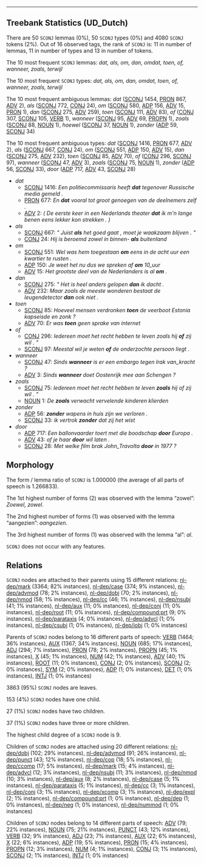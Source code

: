 

--------------------------------------------------------------------------------

## Treebank Statistics (UD_Dutch)

There are 50 `SCONJ` lemmas (0%), 50 `SCONJ` types (0%) and 4080 `SCONJ` tokens (2%).
Out of 16 observed tags, the rank of `SCONJ` is: 11 in number of lemmas, 11 in number of types and 13 in number of tokens.

The 10 most frequent `SCONJ` lemmas: <em>dat, als, om, dan, omdat, toen, of, wanneer, zoals, terwijl</em>

The 10 most frequent `SCONJ` types:  <em>dat, als, om, dan, omdat, toen, of, wanneer, zoals, terwijl</em>

The 10 most frequent ambiguous lemmas: <em>dat</em> ([SCONJ]() 1454, [PRON]() 867, [ADV]() 2), <em>als</em> ([SCONJ]() 772, [CONJ]() 24), <em>om</em> ([SCONJ]() 580, [ADP]() 156, [ADV]() 15, [PRON]() 1), <em>dan</em> ([SCONJ]() 275, [ADV]() 259), <em>toen</em> ([SCONJ]() 111, [ADV]() 83), <em>of</em> ([CONJ]() 307, [SCONJ]() 105, [VERB]() 1), <em>wanneer</em> ([SCONJ]() 95, [ADV]() 69, [PROPN]() 1), <em>zoals</em> ([SCONJ]() 88, [NOUN]() 1), <em>hoewel</em> ([SCONJ]() 37, [NOUN]() 1), <em>zonder</em> ([ADP]() 59, [SCONJ]() 34)

The 10 most frequent ambiguous types:  <em>dat</em> ([SCONJ]() 1416, [PRON]() 677, [ADV]() 2), <em>als</em> ([SCONJ]() 667, [CONJ]() 24), <em>om</em> ([SCONJ]() 551, [ADP]() 150, [ADV]() 15), <em>dan</em> ([SCONJ]() 275, [ADV]() 232), <em>toen</em> ([SCONJ]() 85, [ADV]() 70), <em>of</em> ([CONJ]() 296, [SCONJ]() 97), <em>wanneer</em> ([SCONJ]() 47, [ADV]() 3), <em>zoals</em> ([SCONJ]() 75, [NOUN]() 1), <em>zonder</em> ([ADP]() 56, [SCONJ]() 33), <em>door</em> ([ADP]() 717, [ADV]() 43, [SCONJ]() 28)


* <em>dat</em>
  * [SCONJ]() 1416: <em>Een politiecommissaris heeft <b>dat</b> tegenover Russische media gemeld .</em>
  * [PRON]() 677: <em>En <b>dat</b> vooral tot groot genoegen van de deelnemers zelf .</em>
  * [ADV]() 2: <em>( De eerste keer in een Nederlands theater <b>dat</b> ik m'n lange benen eens lekker kon strekken . )</em>
* <em>als</em>
  * [SCONJ]() 667: <em>" Juist <b>als</b> het goed gaat , moet je waakzaam blijven . "</em>
  * [CONJ]() 24: <em>Hij is beroemd zowel in binnen- <b>als</b> buitenland</em>
* <em>om</em>
  * [SCONJ]() 551: <em>Wel was hem toegestaan <b>om</b> eens in de acht uur een kwartier te rusten .</em>
  * [ADP]() 150: <em>Je weet het nu dus we spreken af <b>om</b> 10_uur</em>
  * [ADV]() 15: <em>Het grootste deel van de Nederlanders is al <b>om</b> .</em>
* <em>dan</em>
  * [SCONJ]() 275: <em>" Het is heel anders gelopen <b>dan</b> ik dacht .</em>
  * [ADV]() 232: <em>Maar zoals de meeste wonderen bestaat de leugendetector <b>dan</b> ook niet .</em>
* <em>toen</em>
  * [SCONJ]() 85: <em>Hoeveel mensen verdronken <b>toen</b> de veerboot Estonia kapseisde en zonk ?</em>
  * [ADV]() 70: <em>Er was <b>toen</b> geen sprake van internet</em>
* <em>of</em>
  * [CONJ]() 296: <em>Iedereen moet het recht hebben te leven zoals hij <b>of</b> zij wil . "</em>
  * [SCONJ]() 97: <em>Meestal wil je weten <b>of</b> de onderzochte persoon liegt .</em>
* <em>wanneer</em>
  * [SCONJ]() 47: <em>Sinds <b>wanneer</b> is er een embargo tegen Irak van_kracht ?</em>
  * [ADV]() 3: <em>Sinds <b>wanneer</b> doet Oostenrijk mee aan Schengen ?</em>
* <em>zoals</em>
  * [SCONJ]() 75: <em>Iedereen moet het recht hebben te leven <b>zoals</b> hij of zij wil . "</em>
  * [NOUN]() 1: <em>De <b>zoals</b> verwacht vervelende kinderen klierden</em>
* <em>zonder</em>
  * [ADP]() 56: <em><b>zonder</b> wapens in huis zijn we verloren .</em>
  * [SCONJ]() 33: <em>ik vertrok <b>zonder</b> dat zij het wist</em>
* <em>door</em>
  * [ADP]() 717: <em>Een ballonvaarder toert met die boodschap <b>door</b> Europa .</em>
  * [ADV]() 43: <em>of je haar <b>door</b> wil laten .</em>
  * [SCONJ]() 28: <em>Met welke film brak John_Travolta <b>door</b> in 1977 ?</em>

## Morphology

The form / lemma ratio of `SCONJ` is 1.000000 (the average of all parts of speech is 1.266833).

The 1st highest number of forms (2) was observed with the lemma “zowel”: <em>Zoewel, zowel</em>.

The 2nd highest number of forms (1) was observed with the lemma “aangezien”: <em>aangezien</em>.

The 3rd highest number of forms (1) was observed with the lemma “al”: <em>al</em>.

`SCONJ` does not occur with any features.


## Relations

`SCONJ` nodes are attached to their parents using 15 different relations: [nl-dep/mark]() (3364; 82% instances), [nl-dep/case]() (374; 9% instances), [nl-dep/advmod]() (78; 2% instances), [nl-dep/dobj]() (70; 2% instances), [nl-dep/nmod]() (58; 1% instances), [nl-dep/cc]() (46; 1% instances), [nl-dep/nsubj]() (41; 1% instances), [nl-dep/aux]() (11; 0% instances), [nl-dep/conj]() (11; 0% instances), [nl-dep/root]() (11; 0% instances), [nl-dep/compound:prt]() (9; 0% instances), [nl-dep/parataxis]() (4; 0% instances), [nl-dep/advcl]() (1; 0% instances), [nl-dep/csubj]() (1; 0% instances), [nl-dep/iobj]() (1; 0% instances)

Parents of `SCONJ` nodes belong to 16 different parts of speech: [VERB]() (1464; 36% instances), [AUX]() (1367; 34% instances), [NOUN]() (685; 17% instances), [ADJ]() (294; 7% instances), [PRON]() (78; 2% instances), [PROPN]() (45; 1% instances), [X]() (45; 1% instances), [NUM]() (42; 1% instances), [ADV]() (40; 1% instances), [ROOT]() (11; 0% instances), [CONJ]() (2; 0% instances), [SCONJ]() (2; 0% instances), [SYM]() (2; 0% instances), [ADP]() (1; 0% instances), [DET]() (1; 0% instances), [INTJ]() (1; 0% instances)

3863 (95%) `SCONJ` nodes are leaves.

153 (4%) `SCONJ` nodes have one child.

27 (1%) `SCONJ` nodes have two children.

37 (1%) `SCONJ` nodes have three or more children.

The highest child degree of a `SCONJ` node is 9.

Children of `SCONJ` nodes are attached using 20 different relations: [nl-dep/dobj]() (102; 29% instances), [nl-dep/advmod]() (91; 26% instances), [nl-dep/punct]() (43; 12% instances), [nl-dep/cop]() (18; 5% instances), [nl-dep/ccomp]() (17; 5% instances), [nl-dep/mark]() (15; 4% instances), [nl-dep/advcl]() (12; 3% instances), [nl-dep/nsubj]() (11; 3% instances), [nl-dep/nmod]() (10; 3% instances), [nl-dep/aux]() (8; 2% instances), [nl-dep/case]() (5; 1% instances), [nl-dep/parataxis]() (5; 1% instances), [nl-dep/cc]() (3; 1% instances), [nl-dep/conj]() (3; 1% instances), [nl-dep/xcomp]() (3; 1% instances), [nl-dep/expl]() (2; 1% instances), [nl-dep/compound:prt]() (1; 0% instances), [nl-dep/dep]() (1; 0% instances), [nl-dep/neg]() (1; 0% instances), [nl-dep/nummod]() (1; 0% instances)

Children of `SCONJ` nodes belong to 14 different parts of speech: [ADV]() (79; 22% instances), [NOUN]() (75; 21% instances), [PUNCT]() (43; 12% instances), [VERB]() (32; 9% instances), [ADJ]() (23; 7% instances), [AUX]() (22; 6% instances), [X]() (22; 6% instances), [ADP]() (19; 5% instances), [PRON]() (15; 4% instances), [PROPN]() (12; 3% instances), [NUM]() (4; 1% instances), [CONJ]() (3; 1% instances), [SCONJ]() (2; 1% instances), [INTJ]() (1; 0% instances)

